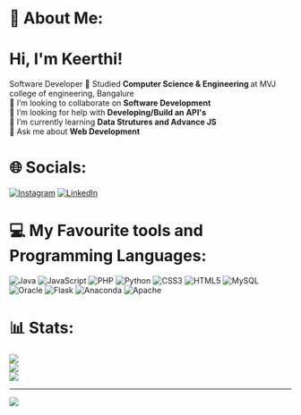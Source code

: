 # 💫 About Me:
# Hi, I'm Keerthi!<br>
 Software Developer
🔭 Studied <b>Computer Science & Engineering </b> at MVJ college of engineering, Bangalure<br>👯 I’m looking to collaborate on <b>Software Development</b><br>🤝 I’m looking for help with <b>Developing/Build an API's</b><br>🌱 I’m currently learning <b>Data Strutures and Advance JS</b><br>💬 Ask me about <b>Web Development</b><br>


# 🌐 Socials:
[![Instagram](https://img.shields.io/badge/Instagram-%23E4405F.svg?logo=Instagram&logoColor=white)](https://instagram.com/keerthi_kshatriyas_) [![LinkedIn](https://img.shields.io/badge/LinkedIn-%230077B5.svg?logo=linkedin&logoColor=white)](https://linkedin.com/in/https://www.linkedin.com/in/keerthi-r-101810r777/) <br>

# 💻 My Favourite tools and Programming Languages:
![Java](https://img.shields.io/badge/java-%23ED8B00.svg?style=for-the-badge&logo=openjdk&logoColor=white) ![JavaScript](https://img.shields.io/badge/javascript-%23323330.svg?style=for-the-badge&logo=javascript&logoColor=%23F7DF1E) ![PHP](https://img.shields.io/badge/php-%23777BB4.svg?style=for-the-badge&logo=php&logoColor=white) ![Python](https://img.shields.io/badge/python-3670A0?style=for-the-badge&logo=python&logoColor=ffdd54) ![CSS3](https://img.shields.io/badge/css3-%231572B6.svg?style=for-the-badge&logo=css3&logoColor=white) ![HTML5](https://img.shields.io/badge/html5-%23E34F26.svg?style=for-the-badge&logo=html5&logoColor=white) ![MySQL](https://img.shields.io/badge/mysql-%2300000f.svg?style=for-the-badge&logo=mysql&logoColor=white) ![Oracle](https://img.shields.io/badge/Oracle-F80000?style=for-the-badge&logo=oracle&logoColor=white) ![Flask](https://img.shields.io/badge/flask-%23000.svg?style=for-the-badge&logo=flask&logoColor=white) ![Anaconda](https://img.shields.io/badge/Anaconda-%2344A833.svg?style=for-the-badge&logo=anaconda&logoColor=white) ![Apache](https://img.shields.io/badge/apache-%23D42029.svg?style=for-the-badge&logo=apache&logoColor=white)<br>
# 📊 Stats:
![](https://github-readme-stats.vercel.app/api?username=KeerthiR8517&theme=city_light&hide_border=false&include_all_commits=false&count_private=false)<br/>
![](https://github-readme-streak-stats.herokuapp.com/?user=KeerthiR8517&theme=city_light&hide_border=false)<br/>
![](https://github-readme-stats.vercel.app/api/top-langs/?username=KeerthiR8517&theme=city_light&hide_border=false&include_all_commits=false&count_private=false&layout=compact)

---
[![](https://visitcount.itsvg.in/api?id=KeerthiR8517&icon=0&color=0)](https://visitcount.itsvg.in)

<!-- Proudly created with GPRM ( https://gprm.itsvg.in ) -->
